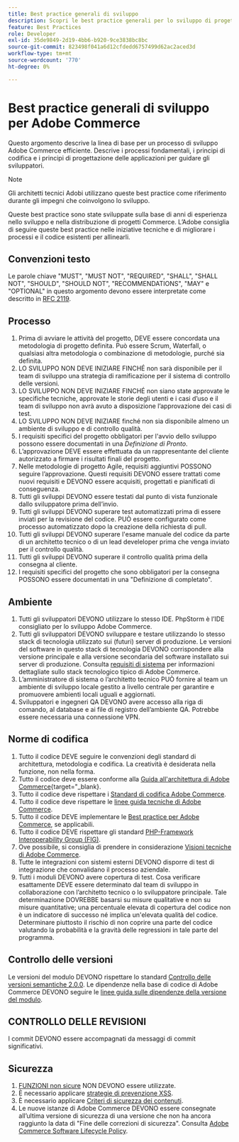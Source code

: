 ```yaml
---
title: Best practice generali di sviluppo
description: Scopri le best practice generali per lo sviluppo di progetti Adobe Commerce.
feature: Best Practices
role: Developer
exl-id: 35de9849-2d19-4bb6-b920-9ce3838bc8bc
source-git-commit: 823498f041a6d12cfdedd6757499d62ac2aced3d
workflow-type: tm+mt
source-wordcount: '770'
ht-degree: 0%

---
```


# Best practice generali di sviluppo per Adobe Commerce

Questo argomento descrive la linea di base per un processo di sviluppo Adobe Commerce efficiente. Descrive i processi fondamentali, i principi di codifica e i principi di progettazione delle applicazioni per guidare gli sviluppatori.

>[!NOTE]
>
>Gli architetti tecnici Adobi utilizzano queste best practice come riferimento durante gli impegni che coinvolgono lo sviluppo.

Queste best practice sono state sviluppate sulla base di anni di esperienza nello sviluppo e nella distribuzione di progetti Commerce. L’Adobe consiglia di seguire queste best practice nelle iniziative tecniche e di migliorare i processi e il codice esistenti per allinearli.

## Convenzioni testo

Le parole chiave &quot;MUST&quot;, &quot;MUST NOT&quot;, &quot;REQUIRED&quot;, &quot;SHALL&quot;, &quot;SHALL NOT&quot;, &quot;SHOULD&quot;, &quot;SHOULD NOT&quot;, &quot;RECOMMENDATIONS&quot;, &quot;MAY&quot; e &quot;OPTIONAL&quot; in questo argomento devono essere interpretate come descritto in [RFC 2119](https://datatracker.ietf.org/doc/html/rfc2119).

## Processo

1. Prima di avviare le attività del progetto, DEVE essere concordata una metodologia di progetto definita. Può essere Scrum, Waterfall, o qualsiasi altra metodologia o combinazione di metodologie, purché sia definita.
1. LO SVILUPPO NON DEVE INIZIARE FINCHÉ non sarà disponibile per il team di sviluppo una strategia di ramificazione per il sistema di controllo delle versioni.
1. LO SVILUPPO NON DEVE INIZIARE FINCHÉ non siano state approvate le specifiche tecniche, approvate le storie degli utenti e i casi d’uso e il team di sviluppo non avrà avuto a disposizione l’approvazione dei casi di test.
1. LO SVILUPPO NON DEVE INIZIARE finché non sia disponibile almeno un ambiente di sviluppo e di controllo qualità.
1. I requisiti specifici del progetto obbligatori per l&#39;avvio dello sviluppo possono essere documentati in una _Definizione di Pronto_.
1. L’approvazione DEVE essere effettuata da un rappresentante del cliente autorizzato a firmare i risultati finali del progetto.
1. Nelle metodologie di progetto Agile, requisiti aggiuntivi POSSONO seguire l’approvazione. Questi requisiti DEVONO essere trattati come nuovi requisiti e DEVONO essere acquisiti, progettati e pianificati di conseguenza.
1. Tutti gli sviluppi DEVONO essere testati dal punto di vista funzionale dallo sviluppatore prima dell’invio.
1. Tutti gli sviluppi DEVONO superare test automatizzati prima di essere inviati per la revisione del codice. PUÒ essere configurato come processo automatizzato dopo la creazione della richiesta di pull.
1. Tutti gli sviluppi DEVONO superare l&#39;esame manuale del codice da parte di un architetto tecnico o di un lead develeloper prima che venga inviato per il controllo qualità.
1. Tutti gli sviluppi DEVONO superare il controllo qualità prima della consegna al cliente.
1. I requisiti specifici del progetto che sono obbligatori per la consegna POSSONO essere documentati in una &quot;Definizione di completato&quot;.

## Ambiente

1. Tutti gli sviluppatori DEVONO utilizzare lo stesso IDE. PhpStorm è l’IDE consigliato per lo sviluppo Adobe Commerce.
1. Tutti gli sviluppatori DEVONO sviluppare e testare utilizzando lo stesso stack di tecnologia utilizzato sui (futuri) server di produzione. Le versioni del software in questo stack di tecnologia DEVONO corrispondere alla versione principale e alla versione secondaria del software installato sui server di produzione. Consulta [requisiti di sistema](../../../installation/system-requirements.md) per informazioni dettagliate sullo stack tecnologico tipico di Adobe Commerce.
1. L’amministratore di sistema o l’architetto tecnico PUÒ fornire al team un ambiente di sviluppo locale gestito a livello centrale per garantire e promuovere ambienti locali uguali e aggiornati.
1. Sviluppatori e ingegneri QA DEVONO avere accesso alla riga di comando, al database e ai file di registro dell’ambiente QA. Potrebbe essere necessaria una connessione VPN.

## Norme di codifica

1. Tutto il codice DEVE seguire le convenzioni degli standard di architettura, metodologia e codifica. La creatività è desiderata nella funzione, non nella forma.
1. Tutto il codice deve essere conforme alla [Guida all&#39;architettura di Adobe Commerce](https://developer.adobe.com/commerce/php/architecture/){target="_blank}.
1. Tutto il codice deve rispettare i [Standard di codifica Adobe Commerce](https://developer.adobe.com/commerce/php/coding-standards/).
1. Tutto il codice deve rispettare le [linee guida tecniche di Adobe Commerce](https://developer.adobe.com/commerce/php/coding-standards/technical-guidelines/).
1. Tutto il codice DEVE implementare le [Best practice per Adobe Commerce](../phases.md), se applicabili.
1. Tutto il codice DEVE rispettare gli standard [PHP-Framework Interoperability Group (FIG)](https://www.php-fig.org/).
1. Ove possibile, si consiglia di prendere in considerazione [Visioni tecniche di Adobe Commerce](https://developer.adobe.com/commerce/php/architecture/technical-vision/).
1. Tutte le integrazioni con sistemi esterni DEVONO disporre di test di integrazione che convalidano il processo aziendale.
1. Tutti i moduli DEVONO avere copertura di test. Cosa verificare esattamente DEVE essere determinato dal team di sviluppo in collaborazione con l’architetto tecnico o lo sviluppatore principale. Tale determinazione DOVREBBE basarsi su misure qualitative e non su misure quantitative; una percentuale elevata di copertura del codice non è un indicatore di successo né implica un&#39;elevata qualità del codice. Determinare piuttosto il rischio di non coprire una parte del codice valutando la probabilità e la gravità delle regressioni in tale parte del programma.

## Controllo delle versioni

Le versioni del modulo DEVONO rispettare lo standard [Controllo delle versioni semantiche 2.0.0](https://semver.org/).
Le dipendenze nella base di codice di Adobe Commerce DEVONO seguire le [linee guida sulle dipendenze della versione del modulo](https://developer.adobe.com/commerce/php/development/versioning/dependencies/).

## CONTROLLO DELLE REVISIONI

I commit DEVONO essere accompagnati da messaggi di commit significativi.

## Sicurezza

1. [FUNZIONI non sicure](https://developer.adobe.com/commerce/php/development/security/non-secure-functions/) NON DEVONO essere utilizzate.
1. È necessario applicare [strategie di prevenzione XSS](https://developer.adobe.com/commerce/php/development/security/cross-site-scripting/).
1. È necessario applicare [Criteri di sicurezza dei contenuti](https://developer.adobe.com/commerce/php/development/security/content-security-policies/).
1. Le nuove istanze di Adobe Commerce DEVONO essere consegnate all’ultima versione di sicurezza di una versione che non ha ancora raggiunto la data di &quot;Fine delle correzioni di sicurezza&quot;. Consulta [Adobe Commerce Software Lifecycle Policy](../../../release/lifecycle-policy.md).
